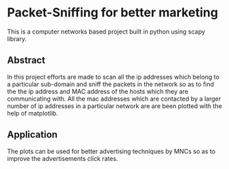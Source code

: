# Packet-Sniffing for better marketing
This is a computer networks based project built in python using scapy library.

<h2>Abstract</h2>
In this project efforts are made to scan all the ip addresses which belong to a particular sub-domain and sniff the packets in the network so as to find the the ip address and MAC address of the hosts which they are communicating with. All the mac addresses which are contacted by a larger number of ip addresses in a particular network are are been plotted with the help of matplotlib.

<h2>Application</h2>
The plots can be used for better advertising techniques by MNCs so as to improve the advertisements click rates.

